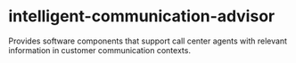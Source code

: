 # intelligent-communication-advisor
Provides software components that support call center agents with relevant information in customer communication contexts.
